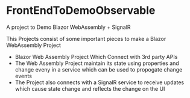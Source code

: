 # FrontEndToDemoObservable
A project to Demo Blazor WebAssembly + SignalR

This Projects consist of some important pieces to make a Blazor WebAssembly Project

- Blazor Web Assembly Project Which Connect with 3rd party APIs
- The Web Assembly Project maintain its state using properties and change eveny in a service which can be used to propogate change events
- The Project also connects with a SignalR service to receive updates which cause state change and reflects the change on the UI
